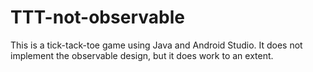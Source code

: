 # TTT-not-observable
This is a tick-tack-toe game using Java and Android Studio. It does not implement the observable design, but it does work to an extent.
